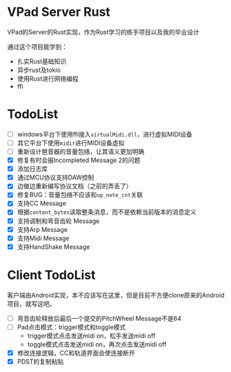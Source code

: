 # VPad Server Rust
VPad的Server的Rust实现，作为Rust学习的练手项目以及我的毕业设计

通过这个项目能学到：

- 扎实Rust基础知识
- 异步rust及tokio
- 使用Rust进行网络编程
- ffi

# TodoList
- [ ] windows平台下使用ffi接入`virtualMidi.dll`，进行虚拟MIDI设备
- [ ] 其它平台下使用`midir`进行MIDI设备虚拟
- [ ] 重新设计琶音器的音量包络，让其语义更加明确
- [x] 修复有时会报Incompleted Message 2的问题
- [x] 添加日志库
- [x] 通过MCU协议支持DAW控制
- [x] 边做边重新编写协议文档（之前的弄丢了）
- [x] 修复BUG：音量包络不应该和`up_note_cnt`关联
- [x] 支持CC Message
- [x] 根据`content_bytes`读取整条消息，而不是依赖当前版本的消息定义
- [x] 支持调制和弯音齿轮 Message
- [x] 支持Arp Message
- [x] 支持Midi Message
- [x] 支持HandShake Message

# Client TodoList
客户端由Android实现，本不应该写在这里，但是目前不方便clone原来的Android项目，就写这吧。

- [ ] 弯音齿轮释放后最后一个提交的PitchWheel Message不是64
- [ ] Pad点击模式：trigger模式和toggle模式
  - trigger模式点击发送midi on，松手发送midi off
  - toggle模式点击发送midi on，再次点击发送midi off
- [x] 修改连接逻辑，CC和轨道界面会使连接断开
- [x] PDST的复制粘贴
